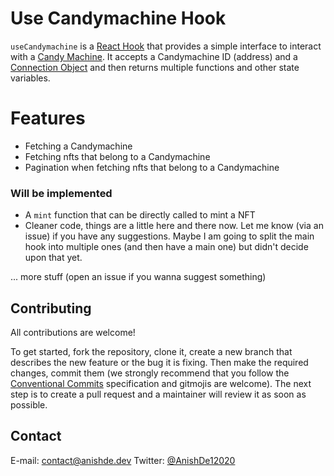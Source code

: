 # Use Candymachine Hook

`useCandymachine` is a [React Hook](https://reactjs.org/docs/hooks-intro.html) that provides a simple interface to interact with a [Candy Machine](https://docs.metaplex.com/programs/candy-machine/). It accepts a Candymachine ID (address) and a [Connection Object](https://solana-labs.github.io/solana-web3.js/classes/Connection.html) and then returns multiple functions and other state variables.

# Features

- Fetching a Candymachine
- Fetching nfts that belong to a Candymachine
- Pagination when fetching nfts that belong to a Candymachine

### Will be implemented

- A `mint` function that can be directly called to mint a NFT
- Cleaner code, things are a little here and there now. Let me know (via an issue) if you have any suggestions. Maybe I am going to split the main hook into multiple ones (and then have a main one) but didn't decide upon that yet.

... more stuff (open an issue if you wanna suggest something)

## Contributing

All contributions are welcome!

To get started, fork the repository, clone it, create a new branch that describes the new feature or the bug it is fixing. Then make the required changes, commit them (we strongly recommend that you follow the [Conventional Commits](https://www.conventionalcommits.org/en/v1.0.0/) specification and gitmojis are welcome). The next step is to create a pull request and a maintainer will review it as soon as possible.

## Contact

E-mail: [contact@anishde.dev](mailto:contact@anishde.dev)
Twitter: [@AnishDe12020](https://twitter.com/AnishDe12020)
